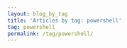 ```yaml
---
layout: blog_by_tag
title: 'Articles by tag: powershell'
tag: powershell
permalink: /tag/powershell/
---
```

